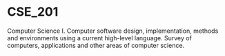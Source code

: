 # CSE_201
Computer Science I. 
Computer software design, implementation, methods and environments using a current high-level language. Survey of computers, applications and other areas of computer science.
